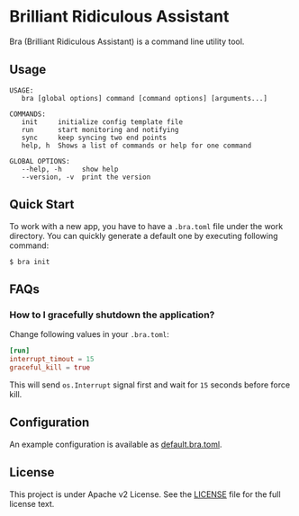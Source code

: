 Brilliant Ridiculous Assistant
==============================

Bra (Brilliant Ridiculous Assistant) is a command line utility tool.

## Usage

```
USAGE:
   bra [global options] command [command options] [arguments...]

COMMANDS:
   init     initialize config template file
   run      start monitoring and notifying
   sync     keep syncing two end points
   help, h  Shows a list of commands or help for one command

GLOBAL OPTIONS:
   --help, -h     show help
   --version, -v  print the version
```

## Quick Start

To work with a new app, you have to have a `.bra.toml` file under the work directory. You can quickly generate a default one by executing following command:

```
$ bra init
```

## FAQs

### How to I gracefully shutdown the application?

Change following values in your `.bra.toml`:

```toml
[run]
interrupt_timout = 15
graceful_kill = true
```

This will send `os.Interrupt` signal first and wait for `15` seconds before force kill.

## Configuration

An example configuration is available as [default.bra.toml](templates/default.bra.toml).

## License

This project is under Apache v2 License. See the [LICENSE](LICENSE) file for the full license text.

